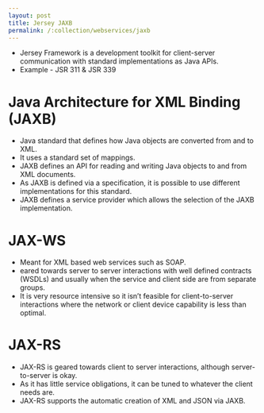 ```yaml
---
layout: post
title: Jersey JAXB
permalink: /:collection/webservices/jaxb
---
```


- Jersey Framework is a development toolkit for client-server communication with standard implementations as Java APIs.
- Example - JSR 311 & JSR 339

# Java Architecture for XML Binding (JAXB)
- Java standard that defines how Java objects are converted from and to XML.
- It uses a standard set of mappings.
- JAXB defines an API for reading and writing Java objects to and from XML documents.
- As JAXB is defined via a specification, it is possible to use different implementations for this standard.
- JAXB defines a service provider which allows the selection of the JAXB implementation.

# JAX-WS
- Meant for XML based web services such as SOAP.
- eared towards server to server interactions with well defined contracts (WSDLs) and usually when the service and client side are from separate groups.
- It is very resource intensive so it isn’t feasible for client-to-server interactions where the network or client device capability is less than optimal.

# JAX-RS
- JAX-RS is geared towards client to server interactions, although server-to-server is okay.
- As it has little service obligations, it can be tuned to whatever the client needs are.
- JAX-RS supports the automatic creation of XML and JSON via JAXB.

